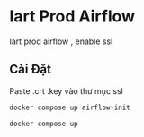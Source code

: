 # Iart Prod Airflow

Iart prod airflow , enable ssl

## Cài Đặt

Paste .crt .key vào thư mục ssl

```bash
docker compose up airflow-init

docker compose up